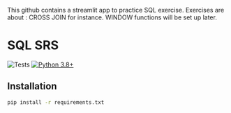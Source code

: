 This github contains a streamlit app to practice SQL exercise. 
Exercises are about : CROSS JOIN for instance.
WINDOW functions will be set up later.

# SQL SRS

![Tests](https://github.com/McF1rst/sql_srs/actions/workflows/check_code_quality.yml/badge.svg)
[![Python 3.8+](https://img.shields.io/badge/python-3.8+-blue.svg)](https://www.python.org/downloads/)



## Installation

```bash
pip install -r requirements.txt
```


